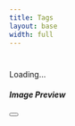 ```yaml
---
title: Tags
layout: base
width: full
---
```


<h1 id="tag-page-title"></h1>

<!-- for each page with an album-id, copy YAML data to HTML -->
<div id="listings-data" style="display: none;">
  {% for page in site.pages %}
    {% if page.album-id %}
      <div class="listing-item" 
        data-album-id="{{ page.album-id }}" 
        data-url="{{ page.url }}"
        data-artist="{{ page.artist }}"
        data-title="{{ page.project-title }}">
        {{ page.title }}
      </div>
    {% endif %}
  {% endfor %}
</div>

<div id="tag-cloud">
  <div class="tagcloud-loading">
    <div class="spinner-border text-secondary" role="status">
      <span class="visually-hidden">Loading...</span>
    </div>
  </div>
</div>


<!-- Bootstrap Modal for Image Preview -->
<div class="modal fade" id="imageModal" tabindex="-1" aria-labelledby="imageModalLabel" aria-hidden="true">
  <div class="modal-dialog modal-dialog-centered modal-lg">
    <div class="modal-content">
      <div class="modal-header">
        <h5 class="modal-title" id="imageModalLabel">Image Preview</h5>
        <button type="button" class="btn-close" data-bs-dismiss="modal" aria-label="Close"></button>
      </div>
      <div class="modal-body" style="text-align:center;">
        <img id="modalImage" src="" alt="">
        <div id="modalAlbumInfo" style="margin-top:1em;color:#888;"></div>
      </div>
    </div>
  </div>
</div>



<script type="text/javascript">

// Define the Piwigo API URL
const piwigoUrl = 'http://localhost:3000?'; // Replace with your proxy or direct API URL

// Define URL params for the Piwigo API request to fetch tags
const urlParams = new URLSearchParams({
  format: 'json',
  method: 'pwg.tags.getList'
});

// Function to fetch tags and display a tag cloud
async function getTagCloud() {
  try {
    // Send request to the Piwigo API
    const response = await fetch(piwigoUrl + urlParams.toString(), {
      method: 'GET'
    });

    // Parse the JSON response
    const data = await response.json();

    if (data && data.result && data.result.tags) {
      const tagContainer = document.getElementById('tag-cloud');
      tagContainer.innerHTML = ''; // Clear any existing content

      // Find the maximum and minimum tag counts for scaling font sizes
      const maxCount = Math.max(...data.result.tags.map(tag => tag.counter));
      const minCount = Math.min(...data.result.tags.map(tag => tag.counter));

      // Iterate over the tags and create elements for the tag cloud
      data.result.tags.forEach(tag => {
        const tagElement = document.createElement('a');
        tagElement.href = tag.url; // Link to the tag's page
        tagElement.textContent = tag.name; // Display the tag name
        tagElement.style.margin = '5px'; // Add spacing between tags

        // Scale font size based on the tag's usage count
        const fontSize = ((tag.counter - minCount) / (maxCount - minCount)) * 20 + 10; // Scale between 10px and 30px
        tagElement.style.fontSize = `${fontSize}px`;

        // Append the tag to the container
        tagContainer.appendChild(tagElement);
      });
    } else {
      console.log('No tags found or error in response');
    }

  } catch (error) {
    console.error('Error fetching tags:', error);
  }
}

// Call the function to fetch and display the tag cloud
//getTagCloud();




async function getTagIndex() {
  try {
    // Send request to the Piwigo API
    const response = await fetch(piwigoUrl + urlParams.toString(), {
      method: 'GET'
    });

    // Parse the JSON response
    const data = await response.json();

    if (data && data.result && data.result.tags) {
      const tagContainer = document.getElementById('tag-cloud');
      tagContainer.innerHTML = ''; // Clear any existing content

      // Group tags by their first letter
      const tagsByLetter = {};
      data.result.tags.forEach(tag => {
        const firstLetter = tag.name[0].toUpperCase(); // Get the first letter and convert to uppercase
        if (!tagsByLetter[firstLetter]) {
          tagsByLetter[firstLetter] = [];
        }
        tagsByLetter[firstLetter].push(tag);
      });

      // Sort the letters alphabetically
const sortedLetters = Object.keys(tagsByLetter).sort();

// Generate the index
sortedLetters.forEach(letter => {
  // Create a flex row for the letter and its tags
  const flexRow = document.createElement('div');
  flexRow.className = 'tag-index-row';

  // Create a heading for the letter
  const letterHeading = document.createElement('span');
  letterHeading.className = 'tag-index-letter';
  letterHeading.textContent = letter;

  // Create a container for the tags under this letter
  const tagList = document.createElement('div');
  tagList.className = 'tag-index-list';

  // Add each tag under the letter
  tagsByLetter[letter].forEach(tag => {
    const tagElement = document.createElement('a');
    tagElement.className = 'tag-index-link';
    tagElement.href = window.location.pathname + '?tagName=' + encodeURIComponent(tag.name);
    tagElement.textContent = tag.name;
    tagList.appendChild(tagElement);
  });

  flexRow.appendChild(letterHeading);
  flexRow.appendChild(tagList);
  tagContainer.appendChild(flexRow);
});
    } else {
      console.log('No tags found or error in response');
    }
  } catch (error) {
    console.error('Error fetching tags:', error);
  }
}

// Call the function to fetch and display the tag index
getTagIndex();


function getTagNameFromUrl() {
  const params = new URLSearchParams(window.location.search);
  return params.get('tagName');
}

async function displayGalleryForTag(tagName) {
  const galleryContainer = document.getElementById('tag-cloud');
  galleryContainer.innerHTML = `
    <div style="display:flex;justify-content:center;align-items:center;height:200px;">
      <div class="spinner-border text-secondary" role="status">
        <span class="visually-hidden">Loading...</span>
      </div>
    </div>
  `;

  const apiParams = new URLSearchParams({
    format: 'json',
    method: 'pwg.tags.getImages',
    tag_name: tagName
  });

  try {
    const response = await fetch(piwigoUrl + apiParams.toString(), { method: 'GET' });
    const data = await response.json();

    if (data && data.result && data.result.images && data.result.images.length > 0) {
      galleryContainer.innerHTML = '';
      data.result.images.forEach(image => {
        const link = document.createElement('a');
        link.href = "#";
        link.style.display = "inline-block";
        link.style.margin = "8px";

        const img = document.createElement('img');
        img.src = image.derivatives?.small?.url || image.derivatives?.thumb?.url || image.element_url;
        img.alt = image.name || '';
        img.style.margin = '8px';
        img.style.maxWidth = '150px';
        img.style.maxHeight = '150px';
        img.style.borderRadius = '6px';

        link.appendChild(img);

/*
  // Add click event to fetch album/category and redirect
  img.addEventListener('click', async function() {
    try {
      // Fetch image info from Piwigo to get categories
      const infoParams = new URLSearchParams({
        format: 'json',
        method: 'pwg.images.getInfo',
        image_id: image.id
      });
      const response = await fetch(piwigoUrl + infoParams.toString(), { method: 'GET' });
      const data = await response.json();
      // Get the first category/album ID
      const albumId = data?.result?.categories?.[0]?.id;
      if (albumId && albumIdMap[albumId]) {
        // Redirect to the album/listing page
        window.location.href = albumIdMap[albumId].url + "?imageId=" + image.id;
      } else {
        alert('Album page not found for this image.');
      }
    } catch (error) {
      alert('Error fetching album info.');
      console.error(error);
    }
  });
*/

  const modalImage = document.getElementById('modalImage');
  const modalTitle = document.getElementById('imageModalLabel');
  const modalAlbumInfo = document.getElementById('modalAlbumInfo');

img.addEventListener('click', async function(e) {
  e.preventDefault();
  try {
    // Fetch image info from Piwigo to get categories
    const infoParams = new URLSearchParams({
      format: 'json',
      method: 'pwg.images.getInfo',
      image_id: image.id
    });
    const response = await fetch(piwigoUrl + infoParams.toString(), { method: 'GET' });
    const data = await response.json();
    const albumId = data?.result?.categories?.[0]?.id;
    const albumInfo = albumId && albumIdMap[albumId] ? albumIdMap[albumId] : null;

    // Set modal image and info using cached elements
    modalImage.src = image.derivatives?.large?.url || image.derivatives?.medium?.url || image.derivatives?.small?.url || image.element_url;
    modalImage.alt = image.name || '';
    modalTitle.textContent = image.name || 'Image Preview';
    modalAlbumInfo.innerHTML = albumInfo
      ? `Image by ${albumInfo.artist} from the series: <a href="${albumInfo.url}">${albumInfo.title || albumInfo.url}
      
      </a>`
      : 'Album info not found.';

    // Show the Bootstrap modal
    imageModal.show();
  } catch (error) {
    alert('Error fetching album info.');
    console.error(error);
  }
});

      galleryContainer.appendChild(link);

      });
    } else {
      galleryContainer.innerHTML = `<p style="text-align:center;">No images found for tag: <strong>${tagName}</strong></p>`;
    }
  } catch (error) {
    galleryContainer.innerHTML = `<p style="text-align:center;">Error loading images for tag: <strong>${tagName}</strong></p>`;
    console.error('Error fetching images by tag:', error);
  }
}


function createAlbumIdMap() {
  const listingsData = document.getElementById('listings-data');
  const listingItems = listingsData.querySelectorAll('.listing-item');

  // Create an empty object to store album IDs and their URLs
  const albumIdMap = {};

listingItems.forEach(item => {
    const albumId = item.getAttribute('data-album-id');
    const url = item.getAttribute('data-url');
    const artist = item.getAttribute('data-artist');
    const title = item.getAttribute('data-title');
    console.log(`Album ID: ${albumId}, URL: ${url}, Artist: ${artist}`);

    // Add the album ID and an object with url and artist to the map
    albumIdMap[albumId] = {
        url: url,
        artist: artist,
        title: title
    };
});

  // Log the JSON object for debugging
  console.log(albumIdMap);

  // Return the JSON object
  return albumIdMap;
}

let imageModal; // Declare globally (or at the top of your script)

// Only run after DOM is ready
document.addEventListener('DOMContentLoaded', function() {
  
  albumIdMap = createAlbumIdMap();

  const imageModalEl = document.getElementById('imageModal');
  imageModal = new bootstrap.Modal(imageModalEl);

const tagName = getTagNameFromUrl();
if (tagName) {
  document.getElementById('tag-page-title').textContent = `Tag: ${tagName}`;
  displayGalleryForTag(tagName);
}

});

</script>

